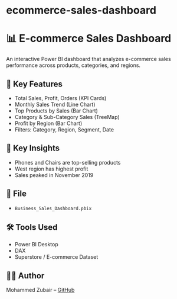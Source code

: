 # ecommerce-sales-dashboard
# 📊 E-commerce Sales Dashboard

An interactive Power BI dashboard that analyzes e-commerce sales performance across products, categories, and regions.

## 🔹 Key Features

- Total Sales, Profit, Orders (KPI Cards)
- Monthly Sales Trend (Line Chart)
- Top Products by Sales (Bar Chart)
- Category & Sub-Category Sales (TreeMap)
- Profit by Region (Bar Chart)
- Filters: Category, Region, Segment, Date

## 🧠 Key Insights

- Phones and Chairs are top-selling products
- West region has highest profit
- Sales peaked in November 2019

## 📁 File

- `Business_Sales_Dashboard.pbix`

## 🛠 Tools Used

- Power BI Desktop
- DAX
- Superstore / E-commerce Dataset

## 🙋‍♂️ Author
Mohammed Zubair – [GitHub](https://github.com/mohdzubairpatel)

